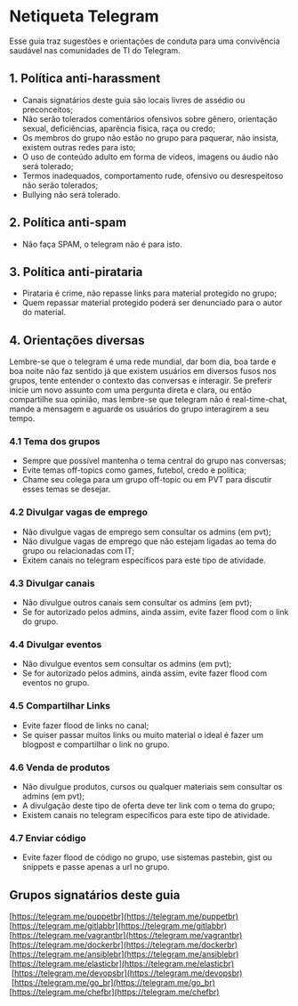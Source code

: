 # Netiqueta Telegram

Esse guia traz sugestões e orientações de conduta para uma convivência saudável nas comunidades de TI do Telegram.

## 1. Política anti-harassment

- Canais signatários deste guia são locais livres de assédio ou preconceitos;
- Não serão tolerados comentários ofensivos sobre gênero, orientação sexual, deficiências, aparência física, raça ou credo;
- Os membros do grupo não estão no grupo para paquerar, não insista, existem outras redes para isto;
- O uso de conteúdo adulto em forma de vídeos, imagens ou áudio não será tolerado;
- Termos inadequados, comportamento rude, ofensivo ou desrespeitoso não serão tolerados;
- Bullying não será tolerado.

## 2. Política anti-spam

- Não faça SPAM, o telegram não é para isto.

## 3. Política anti-pirataria

- Pirataria é crime, não repasse links para material protegido no grupo;
- Quem repassar material protegido poderá ser denunciado para o autor do material.

## 4. Orientações diversas

Lembre-se que o telegram é uma rede mundial, dar bom dia, boa tarde e boa noite não faz sentido já que existem
usuários em diversos fusos nos grupos, tente entender o contexto das conversas e interagir. Se preferir inicie um
novo assunto com uma pergunta direta e clara, ou então compartilhe sua opinião, mas lembre-se que telegram não é real-time-chat, mande a mensagem
e aguarde os usuários do grupo interagirem a seu tempo.

### 4.1 Tema dos grupos

- Sempre que possível mantenha o tema central do grupo nas conversas;
- Evite temas off-topics como games, futebol, credo e política;
- Chame seu colega para um grupo off-topic ou em PVT para discutir esses temas se desejar.

### 4.2 Divulgar vagas de emprego

- Não divulgue vagas de emprego sem consultar os admins (em pvt);
- Não divulgue vagas de emprego que não estejam ligadas ao tema do grupo ou relacionadas com IT;
- Exitem canais no telegram específicos para este tipo de atividade.

### 4.3 Divulgar canais

- Não divulgue outros canais sem consultar os admins (em pvt);
- Se for autorizado pelos admins, ainda assim, evite fazer flood com o link do grupo.

### 4.4 Divulgar eventos

- Não divulgue eventos sem consultar os admins (em pvt);
- Se for autorizado pelos admins, ainda assim, evite fazer flood com eventos no grupo.

### 4.5 Compartilhar Links

- Evite fazer flood de links no canal;
- Se quiser passar muitos links ou muito material o ideal é fazer um blogpost e compartilhar o link no grupo.

### 4.6 Venda de produtos

- Não divulgue produtos, cursos ou qualquer materiais sem consultar os admins (em pvt);
- A divulgação deste tipo de oferta deve ter link com o tema do grupo;
- Existem canais no telegram específicos para este tipo de atividade.

### 4.7 Enviar código

- Evite fazer flood de código no grupo, use sistemas pastebin, gist ou snippets e passe apenas a url no grupo.

## Grupos signatários deste guia

[https://telegram.me/puppetbr](https://telegram.me/puppetbr)<br>
[https://telegram.me/gitlabbr](https://telegram.me/gitlabbr)<br>
[https://telegram.me/vagrantbr](https://telegram.me/vagrantbr)<br>
[https://telegram.me/dockerbr](https://telegram.me/dockerbr)<br>
[https://telegram.me/ansiblebr](https://telegram.me/ansiblebr)<br>
[https://telegram.me/elasticbr](https://telegram.me/elasticbr)<br>﻿
[https://telegram.me/devopsbr](https://telegram.me/devopsbr)<br>﻿
[https://telegram.me/go_br](https://telegram.me/go_br)<br>
[https://telegram.me/chefbr](https://telegram.me/chefbr)<br>
